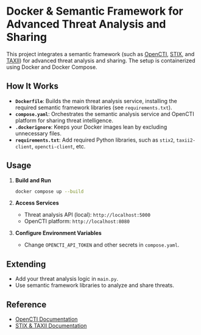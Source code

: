 # Docker & Semantic Framework for Advanced Threat Analysis and Sharing

This project integrates a semantic framework (such as [OpenCTI](https://www.opencti.io/), [STIX](https://oasis-open.github.io/cti-documentation/), and [TAXII](https://oasis-open.github.io/cti-documentation/taxii/)) for advanced threat analysis and sharing. The setup is containerized using Docker and Docker Compose.

## How It Works

- **`Dockerfile`**: Builds the main threat analysis service, installing the required semantic framework libraries (see `requirements.txt`).
- **`compose.yaml`**: Orchestrates the semantic analysis service and OpenCTI platform for sharing threat intelligence.
- **`.dockerignore`**: Keeps your Docker images lean by excluding unnecessary files.
- **`requirements.txt`**: Add required Python libraries, such as `stix2`, `taxii2-client`, `opencti-client`, etc.

## Usage

1. **Build and Run**
   ```bash
   docker compose up --build
   ```
2. **Access Services**
   - Threat analysis API (local): `http://localhost:5000`
   - OpenCTI platform: `http://localhost:8080`

3. **Configure Environment Variables**
   - Change `OPENCTI_API_TOKEN` and other secrets in `compose.yaml`.

## Extending

- Add your threat analysis logic in `main.py`.
- Use semantic framework libraries to analyze and share threats.

## Reference

- [OpenCTI Documentation](https://www.opencti.io/docs/)
- [STIX & TAXII Documentation](https://oasis-open.github.io/cti-documentation/)